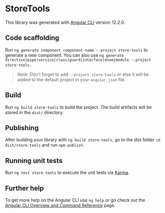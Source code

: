 # StoreTools

This library was generated with [Angular CLI](https://github.com/angular/angular-cli) version 12.2.0.

## Code scaffolding

Run `ng generate component component-name --project store-tools` to generate a new component. You can also use `ng generate directive|pipe|service|class|guard|interface|enum|module --project store-tools`.
> Note: Don't forget to add `--project store-tools` or else it will be added to the default project in your `angular.json` file. 

## Build

Run `ng build store-tools` to build the project. The build artifacts will be stored in the `dist/` directory.

## Publishing

After building your library with `ng build store-tools`, go to the dist folder `cd dist/store-tools` and run `npm publish`.

## Running unit tests

Run `ng test store-tools` to execute the unit tests via [Karma](https://karma-runner.github.io).

## Further help

To get more help on the Angular CLI use `ng help` or go check out the [Angular CLI Overview and Command Reference](https://angular.io/cli) page.
